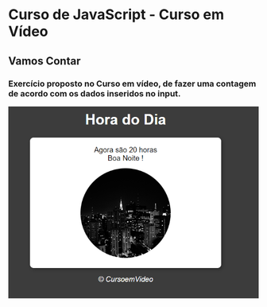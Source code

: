 # Curso de JavaScript - Curso em Vídeo

## Vamos Contar

### Exercício proposto no Curso em vídeo, de fazer uma contagem de acordo com os dados inseridos no input.

<img src="img/imagemprojeto.PNG" alt="ImgProjeto" />
